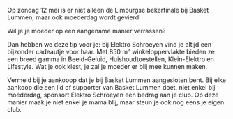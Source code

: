 Op zondag 12 mei is er niet alleen de Limburgse bekerfinale bij Basket Lummen, maar ook moederdag wordt gevierd! 

Wil je je moeder op een aangename manier verrassen?

Dan hebben we deze tip voor je: bij Elektro Schroeyen vind je altijd een bijzonder cadeautje voor haar. Met 850 m² winkeloppervlakte bieden ze een breed gamma in Beeld-Geluid, Huishoudtoestellen, Klein-Elektro en Lifestyle. Wat je ook kiest, je zal je moeder er blij mee kunnen maken. 

Vermeld bij je aankooop dat je bij Basket Lummen aangesloten bent. Bij elke aankoop die een lid of supporter van Basket Lummen doet, niet enkel bij moederdag, sponsort Elektro Schroeyen een bedrag aan je club. Op deze manier maak je niet enkel je mama blij, maar steun je ook nog eens je eigen club.
